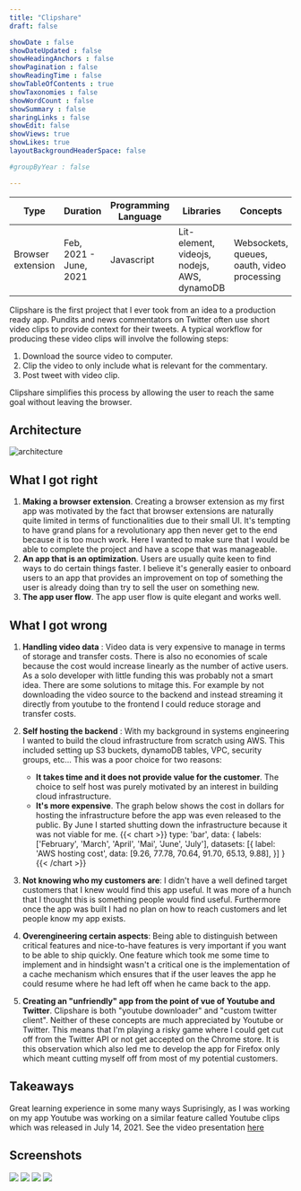 ```yaml
---
title: "Clipshare"
draft: false

showDate : false
showDateUpdated : false
showHeadingAnchors : false
showPagination : false
showReadingTime : false
showTableOfContents : true
showTaxonomies : false 
showWordCount : false
showSummary : false
sharingLinks : false
showEdit: false
showViews: true
showLikes: true
layoutBackgroundHeaderSpace: false

#groupByYear : false

---
```

<table class="p-4 rounded-md drop-shadow-md dark:bg-blue-900 bg-blue-100">
  <thead>
    <tr>
      <th class="px-4">Type</th>
      <th>Duration</th>
      <th>Programming Language</th>
      <th>Libraries</th>
      <th>Concepts</th>
    </tr>
  </thead>
  <tbody>
    <tr>
      <td class="p-4">Browser extension</td>
      <td>Feb, 2021 - June, 2021</td>
      <td>Javascript</td>
      <td>Lit-element, videojs, nodejs, AWS, dynamoDB</td>
      <td>Websockets, queues, oauth, video processing</td>
    </tr>
  </tbody>
</table>

Clipshare is the first project that I ever took from an idea to a production ready app. Pundits and news commentators
on Twitter often use short video clips to provide context for their tweets. A typical workflow for producing
these video clips will involve the following steps:

1. Download the source video to computer.
2. Clip the video to only include what is relevant for the commentary.
3. Post tweet with video clip.

Clipshare simplifies this process by allowing the user to reach the same goal without leaving the browser.


## Architecture

![architecture](/img/arch-clipshare.png)

## What I got right

1. **Making a browser extension**. Creating a browser extension as my first app was motivated by the fact 
that browser extensions are naturally quite limited in terms of functionalities due to their small UI. 
It's tempting to have grand plans for a revolutionary app then never get to the end because it is 
too much work. Here I wanted to make sure that I would be able to complete the project and have a scope 
that was manageable.
2. **An app that is an optimization**. Users are usually quite keen to find ways to do certain things faster.
I believe it's generally easier to onboard users to an app that provides an improvement on top of something
the user is already doing than try to sell the user on something new.
3. **The app user flow**. The app user flow is quite elegant and works well.

## What I got wrong

1. **Handling video data** : Video data is very expensive to manage in terms of storage and transfer costs.
There is also no economies of scale because the cost would increase linearly as the number of active users.
As a solo developer with little funding this was probably not a smart idea. There are some solutions to mitage this.
For example by not downloading the video source to the backend and instead streaming it directly from youtube to the frontend
I could reduce storage and transfer costs.  
2. **Self hosting the backend** : With my background in systems engineering I wanted to build the cloud infrastructure
from scratch using AWS. This included setting up S3 buckets, dynamoDB tables, VPC, security groups, etc...
This was a poor choice for two reasons:
    -  **It takes time and it does not provide value for the customer**. The choice to self host was purely motivated 
    by an interest in building cloud infrastructure.
    - **It's more expensive**. The graph below shows the cost in dollars for hosting the infrastructure before the app was
    even released to the public. By June I started shutting down the infrastructure because it was not viable for me.
{{< chart >}}
type: 'bar',
data: {
  labels: ['February', 'March', 'April', 'Mai', 'June', 'July'],
  datasets: [{
    label: 'AWS hosting cost',
    data: [9.26, 77.78, 70.64, 91.70, 65.13, 9.88],
  }]
}
{{< /chart >}}

3. **Not knowing who my customers are**: I didn't have a well defined target customers that I knew would find this app useful.
It was more of a hunch that I thought this is something people would find useful. Furthermore once the app was built I had no plan
on how to reach customers and let people know my app exists.
4. **Overengineering certain aspects**: Being able to distinguish between critical features and nice-to-have features is
very important if you want to be able to ship quickly. One feature which took me some time to implement and in hindsight
wasn't a critical one is the implementation of a cache mechanism which ensures that if the user leaves the app he could 
resume where he had left off when he came back to the app.
5. **Creating an "unfriendly" app from the point of vue of Youtube and Twitter**. Clipshare is both "youtube downloader" 
and "custom twitter client". Neither of these concepts are much appreciated by Youtube or Twitter.
This means that I'm playing a risky game where I could get cut off from the Twitter API or not get accepted on the Chrome
store. It is this observation which also led me to develop the app for Firefox only which meant cutting myself off 
from most of my potential customers.

## Takeaways

Great learning experience in some many ways
Suprisingly, as I was working on my app Youtube was working on a similar feature called Youtube clips which was
released in July 14, 2021. See the video presentation [here](https://www.youtube.com/watch?v=A63imEmP_-I)

## Screenshots
<div class="flex flex-row gap-4 flex-wrap">
  <img class="h-64" src="start_editing.png" />
  <img class="h-64" src="finish_editing.png" />
  <img class="h-64" src="send_tweet.png" />
  <img class="h-64" src="tweet_send.png" />
</div>
